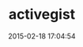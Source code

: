 ---
layout: post
title:  "activegist"
repo:   "sinisterchipmunk/active-gist"
date:   2015-02-18 17:04:54
gemurl: http://github.com/sinisterchipmunk/active-gist
---